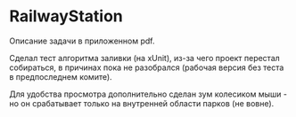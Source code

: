 # RailwayStation
Описание задачи в приложенном pdf.

Сделал тест алгоритма заливки (на xUnit), из-за чего проект перестал собираться, в причинах пока не разобрался (рабочая версия без теста в предпоследнем комите).

Для удобства просмотра дополнительно сделан зум колесиком мыши - но он срабатывает только на внутренней области парков (не вовне).
